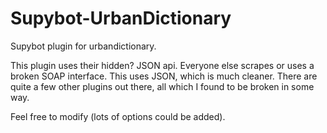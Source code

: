 Supybot-UrbanDictionary
=======================

Supybot plugin for urbandictionary.

This plugin uses their hidden? JSON api. Everyone else scrapes or uses a broken SOAP interface. This uses JSON, which
is much cleaner. There are quite a few other plugins out there, all which I found to be broken in some way.

Feel free to modify (lots of options could be added).


